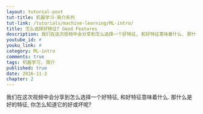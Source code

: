 ```yaml
---
layout: tutorial-post
tut-title: 机器学习-简介系列
tut-link: /tutorials/machine-learning/ML-intro/
title: 怎么选择好特征? Good Features
description: 我们在这次视频中会分享到怎么选择一个好特征, 和好特征意味着什么. 那什么是好的特征, 你怎么知道它的好或坏呢?
youtube_id: #
youku_link: #
category: ML-intro
comments: true
tags: 机器学习, 简介
published: true
date: 2016-11-3
chapter: 2
---
```


我们在这次视频中会分享到怎么选择一个好特征, 和好特征意味着什么. 
那什么是好的特征, 你怎么知道它的好或坏呢?
